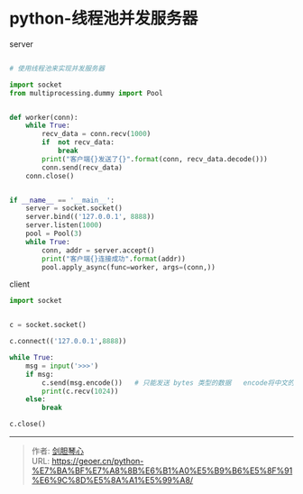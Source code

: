 # python-线程池并发服务器



  
server

```python

# 使用线程池来实现并发服务器

import socket
from multiprocessing.dummy import Pool


def worker(conn):
    while True:
        recv_data = conn.recv(1000)
        if  not recv_data:
            break
        print("客户端{}发送了{}".format(conn, recv_data.decode()))
        conn.send(recv_data)
    conn.close()


if __name__ == '__main__':
    server = socket.socket()
    server.bind(('127.0.0.1', 8888))
    server.listen(1000)
    pool = Pool(3)
    while True:
        conn, addr = server.accept()
        print("客户端{}连接成功".format(addr))
        pool.apply_async(func=worker, args=(conn,))

```


client
  
```python
import socket


c = socket.socket()

c.connect(('127.0.0.1',8888))

while True:
    msg = input('>>>')
    if msg:
        c.send(msg.encode())   # 只能发送 bytes 类型的数据   encode将中文的变成byte的
        print(c.recv(1024))
    else:
        break

c.close()

```



---

> 作者: [剑胆琴心](http://geoer.cn)  
> URL: https://geoer.cn/python-%E7%BA%BF%E7%A8%8B%E6%B1%A0%E5%B9%B6%E5%8F%91%E6%9C%8D%E5%8A%A1%E5%99%A8/  

